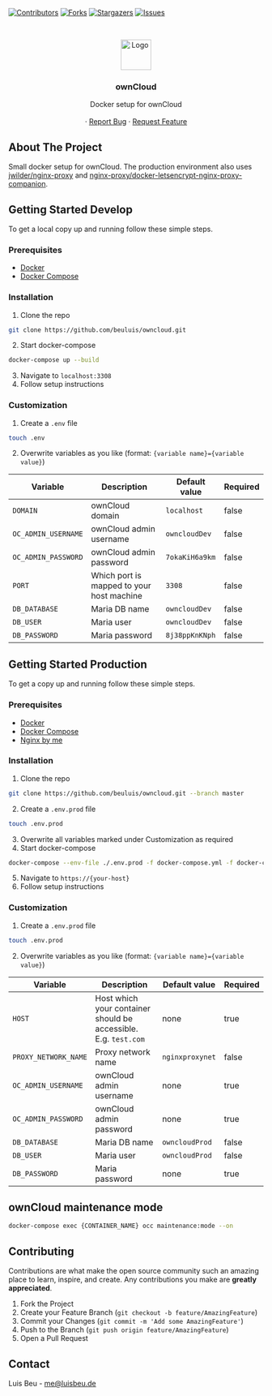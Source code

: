 [![Contributors][contributors-shield]][contributors-url]
[![Forks][forks-shield]][forks-url]
[![Stargazers][stars-shield]][stars-url]
[![Issues][issues-shield]][issues-url]

<!-- PROJECT LOGO -->
<br />
<p align="center">
  <img src="https://owncloud.com/wp-content/uploads/2020/06/oc-logo-1c-1.svg" alt="Logo" height="60">

  <h3 align="center">ownCloud</h3>

  <p align="center">
    Docker setup for ownCloud
    <br />
    <br />
    ·
    <a href="https://github.com/beuluis/owncloud/issues">Report Bug</a>
    ·
    <a href="https://github.com/beuluis/owncloud/issues">Request Feature</a>
  </p>
</p>

<!-- ABOUT THE PROJECT -->

## About The Project

Small docker setup for ownCloud. The production environment also uses [jwilder/nginx-proxy](https://github.com/nginx-proxy/nginx-proxy) and [nginx-proxy/docker-letsencrypt-nginx-proxy-companion](https://github.com/nginx-proxy/docker-letsencrypt-nginx-proxy-companion).

<!-- GETTING STARTED -->

## Getting Started Develop

To get a local copy up and running follow these simple steps.

### Prerequisites

- [Docker](https://docs.docker.com/get-docker/)
- [Docker Compose](https://docs.docker.com/compose/install/)

### Installation

1. Clone the repo

```sh
git clone https://github.com/beuluis/owncloud.git
```

2. Start docker-compose

```sh
docker-compose up --build
```

3. Navigate to `localhost:3308`
4. Follow setup instructions

### Customization

1. Create a `.env` file

```sh
touch .env
```

2. Overwrite variables as you like (format: `{variable name}={variable value}`)

| Variable            | Description                               | Default value  | Required |
| ------------------- | ----------------------------------------- | -------------- | -------- |
| `DOMAIN`            | ownCloud domain                           | `localhost`    | false    |
| `OC_ADMIN_USERNAME` | ownCloud admin username                   | `owncloudDev`  | false    |
| `OC_ADMIN_PASSWORD` | ownCloud admin password                   | `7okaKiH6a9km` | false    |
| `PORT`              | Which port is mapped to your host machine | `3308`         | false    |
| `DB_DATABASE`       | Maria DB name                             | `owncloudDev`  | false    |
| `DB_USER`           | Maria user                                | `owncloudDev`  | false    |
| `DB_PASSWORD`       | Maria password                            | `8j38ppKnKNph` | false    |

## Getting Started Production

To get a copy up and running follow these simple steps.

### Prerequisites

- [Docker](https://docs.docker.com/get-docker/)
- [Docker Compose](https://docs.docker.com/compose/install/)
- [Nginx by me](https://github.com/beuluis/nginx)

### Installation

1. Clone the repo

```sh
git clone https://github.com/beuluis/owncloud.git --branch master
```

2. Create a `.env.prod` file

```sh
touch .env.prod
```

3. Overwrite all variables marked under Customization as required
4. Start docker-compose

```sh
docker-compose --env-file ./.env.prod -f docker-compose.yml -f docker-compose.production.yml up -d
```

5. Navigate to `https://{your-host}`
6. Follow setup instructions

### Customization

1. Create a `.env.prod` file

```sh
touch .env.prod
```

2. Overwrite variables as you like (format: `{variable name}={variable value}`)

| Variable             | Description                                                     | Default value   | Required |
| -------------------- | --------------------------------------------------------------- | --------------- | -------- |
| `HOST`               | Host which your container should be accessible. E.g. `test.com` | none            | true     |
| `PROXY_NETWORK_NAME` | Proxy network name                                              | `nginxproxynet` | false    |
| `OC_ADMIN_USERNAME`  | ownCloud admin username                                         | none            | true     |
| `OC_ADMIN_PASSWORD`  | ownCloud admin password                                         | none            | true     |
| `DB_DATABASE`        | Maria DB name                                                   | `owncloudProd`  | false    |
| `DB_USER`            | Maria user                                                      | `owncloudProd`  | false    |
| `DB_PASSWORD`        | Maria password                                                  | none            | true     |

## ownCloud maintenance mode

```sh
docker-compose exec {CONTAINER_NAME} occ maintenance:mode --on
```

<!-- CONTRIBUTING -->

## Contributing

Contributions are what make the open source community such an amazing place to learn, inspire, and create. Any contributions you make are **greatly appreciated**.

1. Fork the Project
2. Create your Feature Branch (`git checkout -b feature/AmazingFeature`)
3. Commit your Changes (`git commit -m 'Add some AmazingFeature'`)
4. Push to the Branch (`git push origin feature/AmazingFeature`)
5. Open a Pull Request

<!-- CONTACT -->

## Contact

Luis Beu - me@luisbeu.de

<!-- MARKDOWN LINKS & IMAGES -->
<!-- https://www.markdownguide.org/basic-syntax/#reference-style-links -->

[contributors-shield]: https://img.shields.io/github/contributors/beuluis/owncloud.svg?style=flat-square
[contributors-url]: https://github.com/beuluis/owncloud/graphs/contributors
[forks-shield]: https://img.shields.io/github/forks/beuluis/owncloud.svg?style=flat-square
[forks-url]: https://github.com/beuluis/owncloud/network/members
[stars-shield]: https://img.shields.io/github/stars/beuluis/owncloud.svg?style=flat-square
[stars-url]: https://github.com/beuluis/owncloud/stargazers
[issues-shield]: https://img.shields.io/github/issues/beuluis/owncloud.svg?style=flat-square
[issues-url]: https://github.com/beuluis/owncloud/issues
[license-shield]: https://img.shields.io/github/license/beuluis/owncloud.svg?style=flat-square
